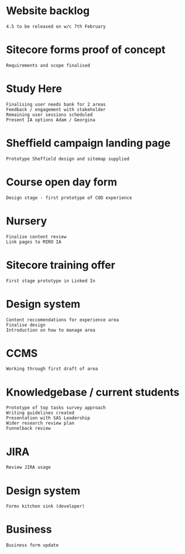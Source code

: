 
# Website backlog

```
4.5 to be released on w/c 7th February
```

# Sitecore forms proof of concept

```
Requirements and scope finalised
```

# Study Here 

```
Finalising user needs bank for 2 areas
Feedback / engagement with stakeholder
Remaining user sessions scheduled 
Present IA options Adam / Georgina
```

# Sheffield campaign landing page
```
Prototype Sheffield design and sitemap supplied
```

# Course open day form
```
Design stage - first prototype of COD experience
```

# Nursery
```
Finalise content review
Link pages to MIRO IA
```

# Sitecore training offer

```
First stage prototype in Linked In
```

# Design system
```
Content reccomendations for experience area
Finalise design 
Introduction on how to manage area
```

# CCMS 
```
Working through first draft of area
```

# Knowledgebase / current students
```
Prototype of top tasks survey approach
Writing guidelines created
Presentation with SAS Leadership 
Wider research review plan
Funnelback review
```

# JIRA 
```
Review JIRA usage
```

# Design system 
```
Forms kitchen sink (developer)
```

# Business 
```
Business form update
```













